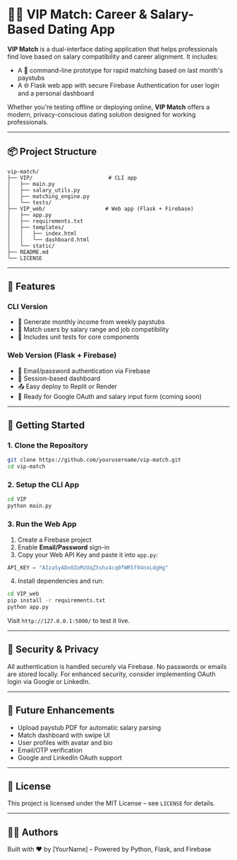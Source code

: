 # 💼💘 VIP Match: Career & Salary-Based Dating App

**VIP Match** is a dual-interface dating application that helps professionals find love based on salary compatibility and career alignment. It includes:

- A 🔧 command-line prototype for rapid matching based on last month's paystubs
- A 🌐 Flask web app with secure Firebase Authentication for user login and a personal dashboard

Whether you're testing offline or deploying online, **VIP Match** offers a modern, privacy-conscious dating solution designed for working professionals.

---

## 📦 Project Structure

```
vip-match/
├── VIP/                        # CLI app
│   ├── main.py
│   ├── salary_utils.py
│   ├── matching_engine.py
│   └── tests/
├── VIP_web/                   # Web app (Flask + Firebase)
│   ├── app.py
│   ├── requirements.txt
│   ├── templates/
│   │   ├── index.html
│   │   └── dashboard.html
│   └── static/
├── README.md
└── LICENSE
```

---

## 🧠 Features

### CLI Version
- 🔢 Generate monthly income from weekly paystubs
- 🤝 Match users by salary range and job compatibility
- 🧪 Includes unit tests for core components

### Web Version (Flask + Firebase)
- 🔐 Email/password authentication via Firebase
- 📲 Session-based dashboard
- 📤 Easy deploy to Replit or Render
- 🔧 Ready for Google OAuth and salary input form (coming soon)

---

## 🚀 Getting Started

### 1. Clone the Repository

```bash
git clone https://github.com/yourusername/vip-match.git
cd vip-match
```

### 2. Setup the CLI App

```bash
cd VIP
python main.py
```

### 3. Run the Web App

1. Create a Firebase project
2. Enable **Email/Password** sign-in
3. Copy your Web API Key and paste it into `app.py`:
```python
API_KEY = "AIzaSyADx0ZoMzUqZXshz4cq0fWR5f94nxLdgHg"
```

4. Install dependencies and run:

```bash
cd VIP_web
pip install -r requirements.txt
python app.py
```

Visit `http://127.0.0.1:5000/` to test it live.

---

## 🔐 Security & Privacy

All authentication is handled securely via Firebase. No passwords or emails are stored locally. For enhanced security, consider implementing OAuth login via Google or LinkedIn.

---

## 🧩 Future Enhancements

- Upload paystub PDF for automatic salary parsing
- Match dashboard with swipe UI
- User profiles with avatar and bio
- Email/OTP verification
- Google and LinkedIn OAuth support

---

## 📄 License

This project is licensed under the MIT License – see `LICENSE` for details.

---

## 🧑‍💻 Authors

Built with ❤️ by [YourName] – Powered by Python, Flask, and Firebase
